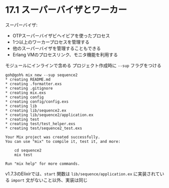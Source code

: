 # 17.1 スーパーバイザとワーカー

スーパーバイザ:
- OTPスーパーバイザビヘイビアを使ったプロセス
- 1つ以上のワーカープロセスを管理する
- 他のスーパーバイザを管理することもできる
- Erlang VMのプロセスリンク、モニタ機能を利用する

モジュールにインラインで含める
プロジェクト作成時に `--sup` フラグをつける

```
goh@goh% mix new --sup sequence2
* creating README.md
* creating .formatter.exs
* creating .gitignore
* creating mix.exs
* creating config
* creating config/config.exs
* creating lib
* creating lib/sequence2.ex
* creating lib/sequence2/application.ex
* creating test
* creating test/test_helper.exs
* creating test/sequence2_test.exs

Your Mix project was created successfully.
You can use "mix" to compile it, test it, and more:

    cd sequence2
    mix test

Run "mix help" for more commands.
```

v1.7.3のElixirでは、`start` 関数は `lib/sequence/application.ex` に実装されている
`import` 文がないこと以外、実装は同じ

